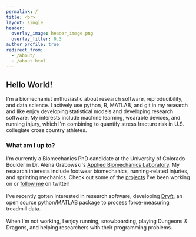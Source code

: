 ```yaml
---
permalink: /
title: <br>
layout: single
header:
  overlay_image: header_image.png
  overlay_filter: 0.3
author_profile: true
redirect_from: 
  - /about/
  - /about.html
---
```

## Hello World!
I'm a biomechanist enthusiastic about research software, reproducibility, and data science. I actively use python, R, MATLAB, and git in my research and like enjoy developing statistical models and developing research software. My interests include machine learning, wearable devices, and running injury, which I'm combining to quantify stress fracture risk in U.S. collegiate cross country athletes. 

### What am I up to?
I'm currently a Biomechanics PhD candidate at the University of Colorado Boulder in Dr. Alena Grabowski's [Applied Biomechanics Laboratory](https://www.colorado.edu/iphy/research/applied-biomechanics-lab). 
My research interests include footwear biomechanics, running-related injuries, and sprinting mechanics. Check out some of the 
[projects](https://alcantarar.github.io/projects/) I've been working on or [follow me](https://twitter.com/Ryan_Alcantara_) on twitter!
<br>    
I've recently gotten interested in research software, developing [Dryft](https://github.com/alcantarar/dryft#dryft), an open source python/MATLAB package to process force-measuring treadmill data. 
<br>    
When I'm not working, I enjoy running, snowboarding, playing Dungeons & Dragons, and helping researchers with their programming problems.


